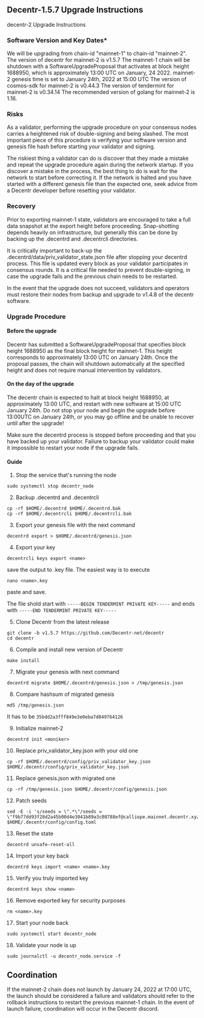 ## Decentr-1.5.7 Upgrade Instructions

decentr-2 Upgrade Instructions

### Software Version and Key Dates*

We will be upgrading from chain-id "mainnet-1" to chain-id "mainnet-2".
The version of decentr for mainnet-2 is v1.5.7
The mainnet-1 chain will be shutdown with a SoftwareUpgradeProposal that activates at block height 1688950, which is approximately 13:00 UTC on January, 24 2022.
mainnet-2 genesis time is set to January 24th, 2022 at 15:00 UTC
The version of cosmos-sdk for mainnet-2 is v0.44.3
The version of tendermint for mainnet-2 is v0.34.14
The recommended version of golang for mainnet-2 is 1.16.

### Risks

As a validator, performing the upgrade procedure on your consensus nodes carries a heightened risk of double-signing and being slashed. The most important piece of this procedure is verifying your software version and genesis file hash before starting your validator and signing.

The riskiest thing a validator can do is discover that they made a mistake and repeat the upgrade procedure again during the network startup. If you discover a mistake in the process, the best thing to do is wait for the network to start before correcting it. If the network is halted and you have started with a different genesis file than the expected one, seek advice from a Decentr developer before resetting your validator.

### Recovery

Prior to exporting mainnet-1 state, validators are encouraged to take a full data snapshot at the export height before proceeding. Snap-shotting depends heavily on infrastructure, but generally this can be done by backing up the .decentrd and .decentrcli directories.

It is critically important to back-up the .decentrd/data/priv_validator_state.json file after stopping your decentrd process. This file is updated every block as your validator participates in consensus rounds. It is a critical file needed to prevent double-signing, in case the upgrade fails and the previous chain needs to be restarted.

In the event that the upgrade does not succeed, validators and operators must restore their nodes from backup and upgrade to v1.4.8 of the decentr software.

### Upgrade Procedure

#### Before the upgrade

Decentr has submitted a SoftwareUpgradeProposal that specifies block height 1688950 as the final block height for mainnet-1. This height corresponds to approximately 13:00 UTC on January 24th. Once the proposal passes, the chain will shutdown automatically at the specified height and does not require manual intervention by validators.

#### On the day of the upgrade

The decentr chain is expected to halt at block height 1688950, at approximately 13:00 UTC, and restart with new software at 15:00 UTC January 24th. Do not stop your node and begin the upgrade before 13:00UTC on January 24th, or you may go offline and be unable to recover until after the upgrade!

Make sure the decentrd process is stopped before proceeding and that you have backed up your validator. Failure to backup your validator could make it impossible to restart your node if the upgrade fails.

#### Guide

1. Stop the service that's running the node
```shell
sudo systemctl stop decentr_node
```

2. Backup .decentrd and .decentrcli
```shell
cp -rf $HOME/.decentrd $HOME/.decentrd.bak
cp -rf $HOME/.decentrcli $HOME/.decentrcli.bak
```

3. Export your genesis file with the next command
```shell
decentrd export > $HOME/.decentrd/genesis.json
```

4. Export your key
```shell
decentrcli keys export <name>
```
save the output to <name>.key file. The easiest way is to execute 
```shell
nano <name>.key
```
paste and save.
  
The file shold start with `-----BEGIN TENDERMINT PRIVATE KEY-----` and ends with `-----END TENDERMINT PRIVATE KEY-----`
  
5. Clone Decentr from the latest release
```shell
git clone -b v1.5.7 https://github.com/Decentr-net/decentr
cd decentr
```
  
6. Compile and install new version of Decentr
```shell
make install
```

7. Migrate your genesis with next command
```shell
decentrd migrate $HOME/.decentrd/genesis.json > /tmp/genesis.json
```

8. Compare hashsum of migrated genesis
```shell
md5 /tmp/genesis.json
```
It has to be `35bdd2a3fff849e3e0eba7d849764126`

9. Initialize mainnet-2
```shell
decentrd init <moniker>
```

10. Replace priv_validator_key.json with your old one
```shell
cp -rf $HOME/.decentrd/config/priv_validator_key.json $HOME/.decentr/config/priv_validator_key.json
```

11. Replace genesis.json with migrated one
```shell
cp -rf /tmp/genesis.json $HOME/.decentr/config/genesis.json
```

12. Patch seeds
```shell
sed -E -i 's/seeds = \".*\"/seeds = \"f9b77dd93f28d2a45b00d4e3041b89a3c08788ef@calliope.mainnet.decentr.xyz:26656,987b5ce87b1b922793069756f594533eedf0f060@euterpe.mainnet.decentr.xyz:26656,2caebc4dad8d2ff95400918572d455392e10a63c@hera.mainnet.decentr.xyz:26656,c37f32e202e13b0725515570f794b68573a6f58c@hermes.mainnet.decentr.xyz:26656,4520b3221c91fa98a947a4c7f518ba5aab4e5b08@melpomene.mainnet.decentr.xyz:26656,c17bc88591115e52a686811630ad8c053de19f83@poseidon.mainnet.decentr.xyz:26656,c4ba719d38c871a93fb06cbfe0891ab11fedb9f7@terpsichore.mainnet.decentr.xyz:26656,9e9e0243610fadc0f65d3d927e2d682d86f71ea9@thalia.mainnet.decentr.xyz:26656,e1f3ce208776ff1fad0e8190f5475b68e841d788@zeus.mainnet.decentr.xyz:26656\"/' $HOME/.decentr/config/config.toml
```

13. Reset the state
```shell
decentrd unsafe-reset-all
```

14. Import your key back
```shell
decentrd keys import <name> <name>.key
```

15. Verify you truly imported key
```shell
decentrd keys show <name>
```

16. Remove exported key for security purposes
```shell
rm <name>.key
```

17. Start your node back
```shell
sudo systemctl start decentr_node
```

18. Validate your node is up
```shell
sudo journalctl -u decentr_node.service -f
```

## Coordination

If the mainnet-2 chain does not launch by January 24, 2022 at 17:00 UTC, the launch should be considered a failure and validators should refer to the rollback instructions to restart the previous mainnet-1 chain. In the event of launch failure, coordination will occur in the Decentr discord.
